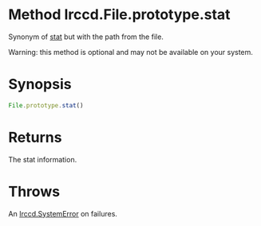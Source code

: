 # Method Irccd.File.prototype.stat

Synonym of [stat][] but with the path from the file.

Warning: this method is optional and may not be available on your system.

# Synopsis

```javascript
File.prototype.stat()
```

# Returns

The stat information.

# Throws

An [Irccd.SystemError](#{baseurl}api/module/Irccd/index.html#types) on failures.

[stat]: #{baseurl}api/module/Irccd.File/function/stat.html
